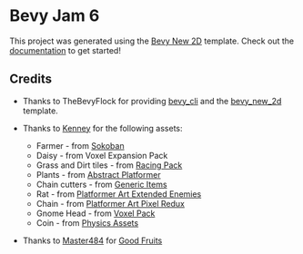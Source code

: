 # Bevy Jam 6

This project was generated using the [Bevy New 2D](https://github.com/TheBevyFlock/bevy_new_2d) template.
Check out the [documentation](https://github.com/TheBevyFlock/bevy_new_2d/blob/main/README.md) to get started!

## Credits

- Thanks to TheBevyFlock for providing [bevy_cli](https://github.com/TheBevyFlock/bevy_cli) and
  the [bevy_new_2d](https://github.com/TheBevyFlock/bevy_new_2d) template.

- Thanks to [Kenney](https://www.kenney.nl/) for the following assets:
  - Farmer - from [Sokoban](https://www.kenney.nl/assets/sokoban)
  - Daisy - from Voxel Expansion Pack
  - Grass and Dirt tiles - from [Racing Pack](https://www.kenney.nl/assets/racing-pack)
  - Plants - from [Abstract Platformer](https://www.kenney.nl/assets/abstract-platformer)
  - Chain cutters - from [Generic Items](https://www.kenney.nl/assets/generic-items)
  - Rat - from [Platformer Art Extended Enemies](https://www.kenney.nl/assets/platformer-art-extended-enemies)
  - Chain - from [Platformer Art Pixel Redux](https://www.kenney.nl/assets/platformer-art-pixel-redux)
  - Gnome Head - from [Voxel Pack](https://www.kenney.nl/assets/voxel-pack)
  - Coin - from [Physics Assets](https://www.kenney.nl/assets/physics-assets)

- Thanks to [Master484](http://m484games.ucoz.com/) for [Good Fruits](https://opengameart.org/content/good-fruits-m484-games)